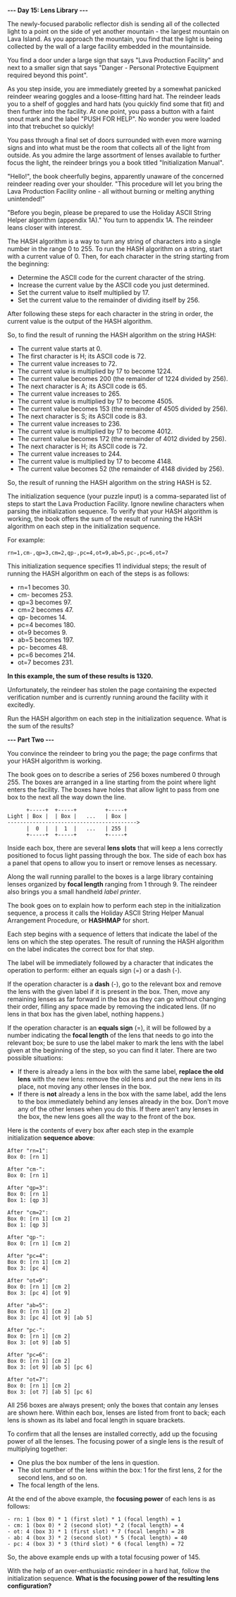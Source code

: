 **--- Day 15: Lens Library ---**

The newly-focused parabolic reflector dish is sending all of the collected light to a point on the side of yet another mountain - the largest mountain on Lava
Island. As you approach the mountain, you find that the light is being collected by the wall of a large facility embedded in the mountainside.

You find a door under a large sign that says "Lava Production Facility" and next to a smaller sign that says "Danger - Personal Protective Equipment required
beyond this point".

As you step inside, you are immediately greeted by a somewhat panicked reindeer wearing goggles and a loose-fitting hard hat. The reindeer leads you to a shelf
of goggles and hard hats (you quickly find some that fit) and then further into the facility. At one point, you pass a button with a faint snout mark and the
label "PUSH FOR HELP". No wonder you were loaded into that trebuchet so quickly!

You pass through a final set of doors surrounded with even more warning signs and into what must be the room that collects all of the light from outside. As you
admire the large assortment of lenses available to further focus the light, the reindeer brings you a book titled "Initialization Manual".

"Hello!", the book cheerfully begins, apparently unaware of the concerned reindeer reading over your shoulder. "This procedure will let you bring the Lava
Production Facility online - all without burning or melting anything unintended!"

"Before you begin, please be prepared to use the Holiday ASCII String Helper algorithm (appendix 1A)." You turn to appendix 1A. The reindeer leans closer with
interest.

The HASH algorithm is a way to turn any string of characters into a single number in the range 0 to 255. To run the HASH algorithm on a string, start with a
current value of 0. Then, for each character in the string starting from the beginning:

- Determine the ASCII code for the current character of the string.
- Increase the current value by the ASCII code you just determined.
- Set the current value to itself multiplied by 17.
- Set the current value to the remainder of dividing itself by 256.

After following these steps for each character in the string in order, the current value is the output of the HASH algorithm.

So, to find the result of running the HASH algorithm on the string HASH:

- The current value starts at 0.
- The first character is H; its ASCII code is 72.
- The current value increases to 72.
- The current value is multiplied by 17 to become 1224.
- The current value becomes 200 (the remainder of 1224 divided by 256).
- The next character is A; its ASCII code is 65.
- The current value increases to 265.
- The current value is multiplied by 17 to become 4505.
- The current value becomes 153 (the remainder of 4505 divided by 256).
- The next character is S; its ASCII code is 83.
- The current value increases to 236.
- The current value is multiplied by 17 to become 4012.
- The current value becomes 172 (the remainder of 4012 divided by 256).
- The next character is H; its ASCII code is 72.
- The current value increases to 244.
- The current value is multiplied by 17 to become 4148.
- The current value becomes 52 (the remainder of 4148 divided by 256).

So, the result of running the HASH algorithm on the string HASH is 52.

The initialization sequence (your puzzle input) is a comma-separated list of steps to start the Lava Production Facility. Ignore newline characters when parsing
the initialization sequence. To verify that your HASH algorithm is working, the book offers the sum of the result of running the HASH algorithm on each step in
the initialization sequence.

For example:
```
rn=1,cm-,qp=3,cm=2,qp-,pc=4,ot=9,ab=5,pc-,pc=6,ot=7
```

This initialization sequence specifies 11 individual steps; the result of running the HASH algorithm on each of the steps is as follows:

- rn=1 becomes 30.
- cm- becomes 253.
- qp=3 becomes 97.
- cm=2 becomes 47.
- qp- becomes 14.
- pc=4 becomes 180.
- ot=9 becomes 9.
- ab=5 becomes 197.
- pc- becomes 48.
- pc=6 becomes 214.
- ot=7 becomes 231.

**In this example, the sum of these results is 1320.**

Unfortunately, the reindeer has stolen the page containing the expected verification number and is currently running around the facility with it excitedly.

Run the HASH algorithm on each step in the initialization sequence. What is the sum of the results?

**--- Part Two ---**

You convince the reindeer to bring you the page; the page confirms that your HASH algorithm is working.

The book goes on to describe a series of 256 boxes numbered 0 through 255.
The boxes are arranged in a line starting from the point where light enters the facility.
The boxes have holes that allow light to pass from one box to the next all the way down the line.
```
      +-----+  +-----+         +-----+
Light | Box |  | Box |   ...   | Box |
----------------------------------------->
      |  0  |  |  1  |   ...   | 255 |
      +-----+  +-----+         +-----+
```

Inside each box, there are several **lens slots** that will keep a lens correctly positioned to focus light passing through the box. 
The side of each box has a panel that opens to allow you to insert or remove lenses as necessary.

Along the wall running parallel to the boxes is a large library containing lenses organized by **focal length** ranging from 1 through 9. 
The reindeer also brings you a small handheld _label printer_.

The book goes on to explain how to perform each step in the initialization sequence, 
a process it calls the Holiday ASCII String Helper Manual Arrangement Procedure, or **HASHMAP** for short.

Each step begins with a sequence of letters that indicate the label of the lens on which the step operates. 
The result of running the HASH algorithm on the label indicates the correct box for that step.

The label will be immediately followed by a character that indicates the operation to perform: either an equals sign (=) or a dash (-).

If the operation character is a **dash** (-), go to the relevant box and remove the lens with the given label if it is present in the box. 
Then, move any remaining lenses as far forward in the box as they can go without changing their order, filling any space made by removing the indicated lens.
(If no lens in that box has the given label, nothing happens.)

If the operation character is an **equals sign** (=), it will be followed by a number indicating the **focal length** of the lens that needs to go into the relevant 
box; be sure to use the label maker to mark the lens with the label given at the beginning of the step, so you can find it later.
There are two possible situations:

- If there is already a lens in the box with the same label, **replace the old lens** with the new lens:
  remove the old lens and put the new lens in its place, not moving any other lenses in the box.
- If there is **not** already a lens in the box with the same label, add the lens to the box immediately behind any lenses already in the box.
  Don't move any of the other lenses when you do this.
  If there aren't any lenses in the box, the new lens goes all the way to the front of the box.

Here is the contents of every box after each step in the example initialization **sequence above**:
```
After "rn=1":
Box 0: [rn 1]

After "cm-":
Box 0: [rn 1]

After "qp=3":
Box 0: [rn 1]
Box 1: [qp 3]

After "cm=2":
Box 0: [rn 1] [cm 2]
Box 1: [qp 3]

After "qp-":
Box 0: [rn 1] [cm 2]

After "pc=4":
Box 0: [rn 1] [cm 2]
Box 3: [pc 4]

After "ot=9":
Box 0: [rn 1] [cm 2]
Box 3: [pc 4] [ot 9]

After "ab=5":
Box 0: [rn 1] [cm 2]
Box 3: [pc 4] [ot 9] [ab 5]

After "pc-":
Box 0: [rn 1] [cm 2]
Box 3: [ot 9] [ab 5]

After "pc=6":
Box 0: [rn 1] [cm 2]
Box 3: [ot 9] [ab 5] [pc 6]

After "ot=7":
Box 0: [rn 1] [cm 2]
Box 3: [ot 7] [ab 5] [pc 6]
```
All 256 boxes are always present; only the boxes that contain any lenses are shown here. 
Within each box, lenses are listed from front to back; each lens is shown as its label and focal length in square brackets.

To confirm that all the lenses are installed correctly, add up the focusing power of all the lenses. 
The focusing power of a single lens is the result of multiplying together:

- One plus the box number of the lens in question.
- The slot number of the lens within the box: 1 for the first lens, 2 for the second lens, and so on.
- The focal length of the lens.

At the end of the above example, the **focusing power** of each lens is as follows:
```
- rn: 1 (box 0) * 1 (first slot) * 1 (focal length) = 1
- cm: 1 (box 0) * 2 (second slot) * 2 (focal length) = 4
- ot: 4 (box 3) * 1 (first slot) * 7 (focal length) = 28
- ab: 4 (box 3) * 2 (second slot) * 5 (focal length) = 40
- pc: 4 (box 3) * 3 (third slot) * 6 (focal length) = 72
```

So, the above example ends up with a total focusing power of 145.

With the help of an over-enthusiastic reindeer in a hard hat, follow the initialization sequence. 
**What is the focusing power of the resulting lens configuration?**